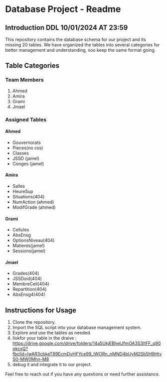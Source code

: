 # Database Project - Readme

## Introduction  DDL 10/01/2024 AT 23:59

This repository contains the database schema for our project and its missing 20 tables. We have organized the tables into several categories for better management and understanding, soo keep the same format going.

## Table Categories

### Team Members
1. Ahmed
2. Amira
3. Grami
4. Jmael

### Assigned Tables

#### Ahmed
- Gouvernorats
- Pieces(no css)
- Classes
- JSSD (jamel)
- Conges (jamel)

#### Amira
- Salles
- HeureSup
- Situations(404)
- NumAction (ahmed)
- ModifGrade (ahmed)

#### Grami
- Cellules
- AbsEnsg
- OptionsNiveau(404)
- Matieres(jamel)
- Sessions(jamel)

#### Jmael
- Grades(404)
- JSSDoid(404)
- MembreCell(404)
- Repartition(404)
- AbsEnsg4(404)

## Instructions for Usage

1. Clone the repository.
2. Import the SQL script into your database management system.
3. Explore and use the tables as needed.
4. llokfor your table in the draive : https://drive.google.com/drive/folders/14a5UkjEBhelJfmOA3S3ltFF_q90pkcxQ?fbclid=IwAR3cbkeT89EcmDvHFYce99_IWORn_nMND4bUyM2Sb5H9HtvS0-MW0Mhn-M8
5. debug it and integrate it to our project.

Feel free to reach out if you have any questions or need further assistance.
